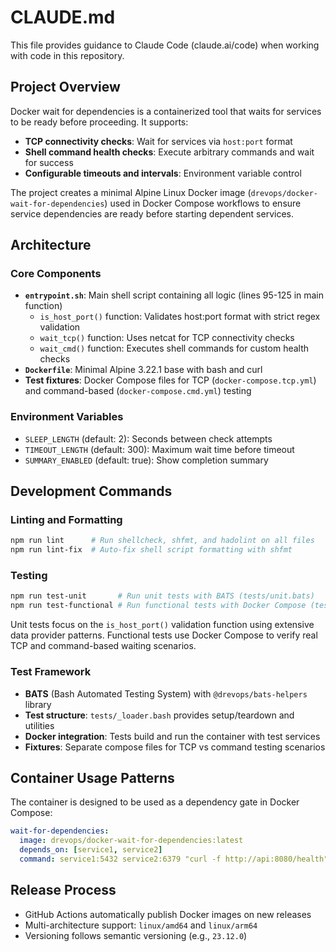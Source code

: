 # CLAUDE.md

This file provides guidance to Claude Code (claude.ai/code) when working with code in this repository.

## Project Overview

Docker wait for dependencies is a containerized tool that waits for services to be ready before proceeding. It supports:
- **TCP connectivity checks**: Wait for services via `host:port` format
- **Shell command health checks**: Execute arbitrary commands and wait for success
- **Configurable timeouts and intervals**: Environment variable control

The project creates a minimal Alpine Linux Docker image (`drevops/docker-wait-for-dependencies`) used in Docker Compose workflows to ensure service dependencies are ready before starting dependent services.

## Architecture

### Core Components
- **`entrypoint.sh`**: Main shell script containing all logic (lines 95-125 in main function)
  - `is_host_port()` function: Validates host:port format with strict regex validation
  - `wait_tcp()` function: Uses netcat for TCP connectivity checks  
  - `wait_cmd()` function: Executes shell commands for custom health checks
- **`Dockerfile`**: Minimal Alpine 3.22.1 base with bash and curl
- **Test fixtures**: Docker Compose files for TCP (`docker-compose.tcp.yml`) and command-based (`docker-compose.cmd.yml`) testing

### Environment Variables
- `SLEEP_LENGTH` (default: 2): Seconds between check attempts
- `TIMEOUT_LENGTH` (default: 300): Maximum wait time before timeout
- `SUMMARY_ENABLED` (default: true): Show completion summary

## Development Commands

### Linting and Formatting
```bash
npm run lint      # Run shellcheck, shfmt, and hadolint on all files
npm run lint-fix  # Auto-fix shell script formatting with shfmt
```

### Testing
```bash
npm run test-unit       # Run unit tests with BATS (tests/unit.bats)
npm run test-functional # Run functional tests with Docker Compose (tests/functional.bats)
```

Unit tests focus on the `is_host_port()` validation function using extensive data provider patterns. Functional tests use Docker Compose to verify real TCP and command-based waiting scenarios.

### Test Framework
- **BATS** (Bash Automated Testing System) with `@drevops/bats-helpers` library
- **Test structure**: `tests/_loader.bash` provides setup/teardown and utilities
- **Docker integration**: Tests build and run the container with test services
- **Fixtures**: Separate compose files for TCP vs command testing scenarios

## Container Usage Patterns

The container is designed to be used as a dependency gate in Docker Compose:

```yaml
wait-for-dependencies:
  image: drevops/docker-wait-for-dependencies:latest
  depends_on: [service1, service2]
  command: service1:5432 service2:6379 "curl -f http://api:8080/health"
```

## Release Process

- GitHub Actions automatically publish Docker images on new releases
- Multi-architecture support: `linux/amd64` and `linux/arm64`
- Versioning follows semantic versioning (e.g., `23.12.0`)